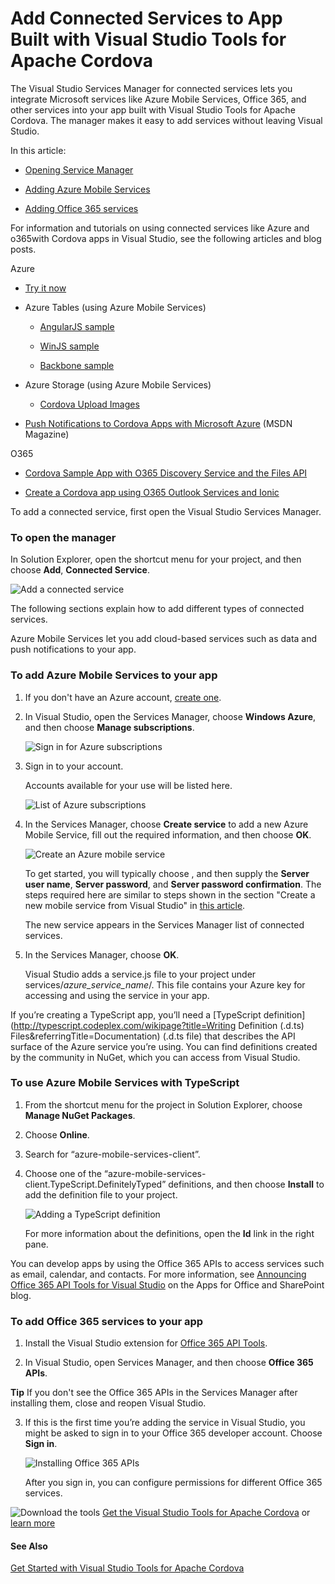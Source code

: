 <properties
   pageTitle="Debug Your App Built with Visual Studio Tools for Apache Cordova | Cordova"
   description="description"
   services="na"
   documentationCenter=""
   authors="Mikejo5000"
   tags=""/>
<tags
   ms.service="na"
   ms.devlang="javascript"
   ms.topic="article"
   ms.tgt_pltfrm="mobile-multiple"
   ms.workload="na"
   ms.date="09/10/2015"
   ms.author="mikejo"/>
# Add Connected Services to App Built with Visual Studio Tools for Apache Cordova


The Visual Studio Services Manager for connected services lets you integrate Microsoft services like Azure Mobile Services, Office 365, and other services into your app built with Visual Studio Tools for Apache Cordova. The manager makes it easy to add services without leaving Visual Studio.

In this article:

*   [Opening Service Manager](#ServiceMan)

*   [Adding Azure Mobile Services](#Azure)

*   [Adding Office 365 services](#Office)

For information and tutorials on using connected services like Azure and o365with Cordova apps in Visual Studio, see the following articles and blog posts.

Azure

*   [Try it now](http://azure.microsoft.com/pricing/free-trial/)

*   Azure Tables (using Azure Mobile Services)

    *   [AngularJS sample](http://go.microsoft.com/fwlink/p/?LinkID=398516)

    *   [WinJS sample](http://go.microsoft.com/fwlink/p/?LinkID=398518)

    *   [Backbone sample](http://go.microsoft.com/fwlink/p/?LinkID=398517)

*   Azure Storage (using Azure Mobile Services)

    *   [Cordova Upload Images](https://github.com/Mikejo5001/mobile-services-samples/tree/master/CordovaUploadImages)

*   [Push Notifications to Cordova Apps with Microsoft Azure](https://msdn.microsoft.com/magazine/dn879353.aspx) (MSDN Magazine)

O365

*   [Cordova Sample App with O365 Discovery Service and the Files API](https://msdn.microsoft.com/en-us/library/dn848423.aspx)

*   [Create a Cordova app using O365 Outlook Services and Ionic](https://msdn.microsoft.com/en-us/library/dn911025.aspx)

To add a connected service, first open the Visual Studio Services Manager.

### <a id="ServiceMan"></a>To open the manager

In Solution Explorer, open the shortcut menu for your project, and then choose **Add**, **Connected Service**.

  ![Add a connected service](<media/add-connected-services/connected-service-add.png> "Add a connected service")

The following sections explain how to add different types of connected services.

Azure Mobile Services let you add cloud-based services such as data and push notifications to your app.

### <a id="Azure"></a>To add Azure Mobile Services to your app


1. If you don't have an Azure account, [create one](http://azure.microsoft.com/pricing/free-trial/).

2.  In Visual Studio, open the Services Manager, choose **Windows Azure**, and then choose **Manage subscriptions**.

    ![Sign in for Azure subscriptions](<media/add-connected-services/connected-service-manage-subscription.png> "Sign in for Azure subscriptions")
3.  Sign in to your account.

    Accounts available for your use will be listed here.

    ![List of Azure subscriptions](<media/add-connected-services/connected-service-accounts.png> "List of Azure subscriptions")
4. In the Services Manager, choose **Create service** to add a new Azure Mobile Service, fill out the required information, and then choose **OK**.

    ![Create an Azure mobile service](<media/add-connected-services/connected-service-create.png> "Create an Azure mobile service")

    To get started, you will typically choose **<Create a free SQL Database>**, and then supply the **Server user name**, **Server password**, and **Server password confirmation**. The steps required here are similar to steps shown in the section "Create a new mobile service from Visual Studio" in [this article](http://azure.microsoft.com/documentation/articles/mobile-services-windows-store-javascript-get-started-data/).

    The new service appears in the Services Manager list of connected services.

5.  In the Services Manager, choose **OK**.

    Visual Studio adds a service.js file to your project under services/*azure_service_name*/. This file contains your Azure key for accessing and using the service in your app.

If you’re creating a TypeScript app, you’ll need a [TypeScript definition](http://typescript.codeplex.com/wikipage?title=Writing Definition (.d.ts) Files&referringTitle=Documentation) (.d.ts file) that describes the API surface of the Azure service you’re using. You can find definitions created by the community in NuGet, which you can access from Visual Studio.

### To use Azure Mobile Services with TypeScript

1.  From the shortcut menu for the project in Solution Explorer, choose **Manage NuGet Packages**.

2.  Choose **Online**.

3.  Search for “azure-mobile-services-client”.

4.  Choose one of the “azure-mobile-services-client.TypeScript.DefinitelyTyped” definitions, and then choose **Install** to add the definition file to your project.

    ![Adding a TypeScript definition](<media/add-connected-services/connected-service-asm.png> "Adding a TypeScript definition")

    For more information about the definitions, open the **Id** link in the right pane.

You can develop apps by using the Office 365 APIs to access services such as email, calendar, and contacts. For more information, see [Announcing Office 365 API Tools for Visual Studio](http://blogs.msdn.com/b/officeapps/archive/2014/03/12/announcing-office-365-api-tools-for-visual-studio-preview.aspx) on the Apps for Office and SharePoint blog.

### <a id="Office"></a>To add Office 365 services to your app

1. Install the Visual Studio extension for [Office 365 API Tools](http://aka.ms/office365apitoolspreview).

2.  In Visual Studio, open Services Manager, and then choose **Office 365 APIs**.

 **Tip** If you don't see the Office 365 APIs in the Services Manager after installing them, close and reopen Visual Studio.

3.  If this is the first time you’re adding the service in Visual Studio, you might be asked to sign in to your Office 365 developer account. Choose **Sign in**.

    ![Installing Office 365 APIs](<media/add-connected-services/connected-service-O365.png> "Installing Office 365 APIs")

    After you sign in, you can configure permissions for different Office 365 services.

![Download the tools](<media/add-connected-services/connected-service-download-link.png> "Download the tools") [Get the Visual Studio Tools for Apache Cordova](http://aka.ms/mchm38) or [learn more](https://www.visualstudio.com/cordova-vs.aspx)

#### See Also
[Get Started with Visual Studio Tools for Apache Cordova](https://msdn.microsoft.com/en-us/library/dn771545.aspx)
